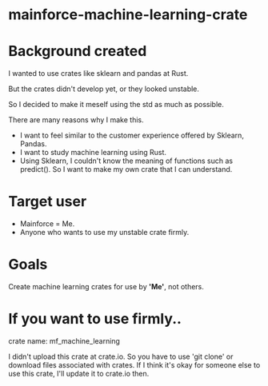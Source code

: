 # mainforce-machine-learning-crate
# Background created

I wanted to use crates like sklearn and pandas at Rust.

But the crates didn't develop yet, or they looked unstable.

So I decided to make it meself using the std as much as possible.

There are many reasons why I make this.

- I want to feel similar to the customer experience offered by Sklearn, Pandas.
- I want to study machine learning using Rust.
- Using Sklearn, I couldn't know the meaning of functions such as predict(). So I want to make my own crate that I can understand.

# Target user

- Mainforce = Me.
- Anyone who wants to use my unstable crate firmly.

# Goals

Create machine learning crates for use by **'Me'**, not others.

# If you want to use firmly..
crate name: mf_machine_learning

I didn't upload this crate at crate.io.
So you have to use 'git clone' or download files associated with crates.
If I think it's okay for someone else to use this crate, I'll update it to crate.io then.
